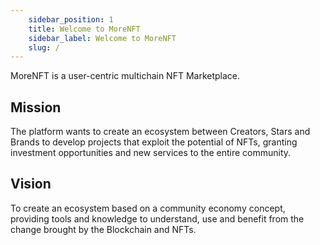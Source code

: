 ```yaml
---
    sidebar_position: 1
    title: Welcome to MoreNFT
    sidebar_label: Welcome to MoreNFT
    slug: /
---
```


MoreNFT is a user-centric multichain NFT Marketplace.

## Mission
The platform wants to create an ecosystem between Creators, Stars and Brands to develop projects that
exploit the potential of NFTs, granting investment opportunities and new services to the entire community.

## Vision
To create an ecosystem based on a community economy concept, providing tools and knowledge to
understand, use and benefit from the change brought by the Blockchain and NFTs.

